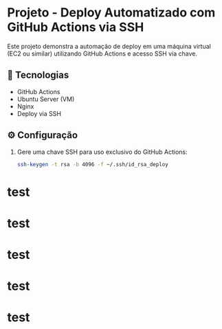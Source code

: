 # Projeto - Deploy Automatizado com GitHub Actions via SSH

Este projeto demonstra a automação de deploy em uma máquina virtual (EC2 ou similar) utilizando GitHub Actions e acesso SSH via chave.

## 🚀 Tecnologias
- GitHub Actions
- Ubuntu Server (VM)
- Nginx
- Deploy via SSH

## ⚙️ Configuração

1. Gere uma chave SSH para uso exclusivo do GitHub Actions:
   ```bash
   ssh-keygen -t rsa -b 4096 -f ~/.ssh/id_rsa_deploy

# test
# test
# test
# test
# test
